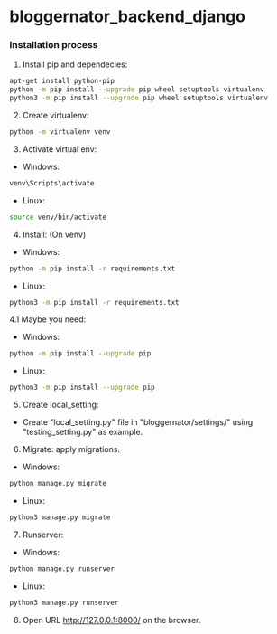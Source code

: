 # bloggernator_backend_django

### Installation process

1. Install pip and dependecies:
```bash
apt-get install python-pip
python -m pip install --upgrade pip wheel setuptools virtualenv
python3 -m pip install --upgrade pip wheel setuptools virtualenv
```

2. Create virtualenv:
```bash
python -m virtualenv venv
```

3. Activate virtual env:

* Windows:
```bash
venv\Scripts\activate
```

* Linux:
```bash
source venv/bin/activate
```

4. Install: (On venv)

* Windows:
```bash
python -m pip install -r requirements.txt
```

* Linux:
```bash
python3 -m pip install -r requirements.txt
```

4.1 Maybe you need:

* Windows:
```bash
python -m pip install --upgrade pip
```

* Linux:
```bash
python3 -m pip install --upgrade pip
```

5. Create local_setting:
* Create "local_setting.py" file in "bloggernator/settings/" using "testing_setting.py" as example.

6. Migrate: apply migrations.

* Windows:
```bash
python manage.py migrate
```

* Linux:
```bash
python3 manage.py migrate
```

7. Runserver:

* Windows:
```bash
python manage.py runserver
```

* Linux:
```bash
python3 manage.py runserver
```

8. Open URL http://127.0.0.1:8000/ on the browser.


